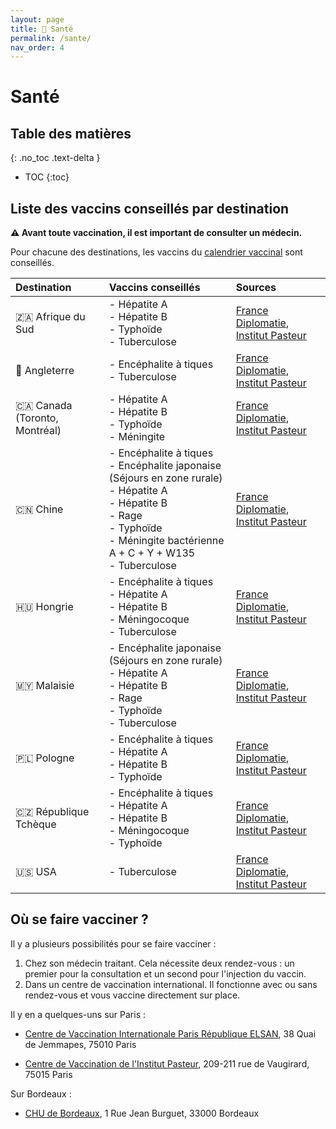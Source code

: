 ```yaml
---
layout: page
title: 💊 Santé
permalink: /sante/
nav_order: 4
---
```


# Santé

## Table des matières
{: .no_toc .text-delta }

- TOC
{:toc}

## Liste des vaccins conseillés par destination

**⚠️ Avant toute vaccination, il est important de consulter un médecin.**

Pour chacune des destinations, les vaccins du [calendrier vaccinal](https://vaccination-info-service.fr/vaccins) sont conseillés.

| Destination | Vaccins conseillés | Sources |
|:---|:---| :---|
| 🇿🇦 Afrique du Sud | - Hépatite A<br>- Hépatite B<br>- Typhoïde<br>- Tuberculose | [France Diplomatie](https://www.diplomatie.gouv.fr/fr/conseils-aux-voyageurs/conseils-par-pays-destination/afrique-du-sud/#sante), [Institut Pasteur](https://www.pasteur.fr/fr/centre-medical/preparer-son-voyage/afrique-du-sud)|
| 🏴󠁧󠁢󠁥󠁮󠁧󠁿 Angleterre | - Encéphalite à tiques<br>- Tuberculose | [France Diplomatie](https://www.diplomatie.gouv.fr/fr/conseils-aux-voyageurs/conseils-par-pays-destination/royaume-uni/#sante), [Institut Pasteur](https://www.pasteur.fr/fr/centre-medical/preparer-son-voyage/royaume-uni)|
| 🇨🇦 Canada (Toronto, Montréal) | - Hépatite A<br>- Hépatite B<br>- Typhoïde<br>- Méningite | [France Diplomatie](https://www.diplomatie.gouv.fr/fr/conseils-aux-voyageurs/conseils-par-pays-destination/canada/#sante), [Institut Pasteur](https://www.pasteur.fr/fr/centre-medical/preparer-son-voyage/canada)|
| 🇨🇳 Chine  | - Encéphalite à tiques<br>- Encéphalite japonaise (Séjours en zone rurale)<br>- Hépatite A<br>- Hépatite B<br>- Rage<br>- Typhoïde<br>- Méningite bactérienne A + C + Y + W135<br>- Tuberculose | [France Diplomatie](https://www.diplomatie.gouv.fr/fr/conseils-aux-voyageurs/conseils-par-pays-destination/chine/#sante), [Institut Pasteur](https://www.pasteur.fr/fr/centre-medical/preparer-son-voyage/chine)|
| 🇭🇺 Hongrie | - Encéphalite à tiques<br>- Hépatite A<br>- Hépatite B<br>- Méningocoque<br>- Tuberculose | [France Diplomatie](https://www.diplomatie.gouv.fr/fr/conseils-aux-voyageurs/conseils-par-pays-destination/hongrie/#sante), [Institut Pasteur](https://www.pasteur.fr/fr/centre-medical/preparer-son-voyage/hongrie)|
| 🇲🇾 Malaisie | - Encéphalite japonaise (Séjours en zone rurale)<br>- Hépatite A<br>- Hépatite B<br>- Rage<br>- Typhoïde<br>- Tuberculose | [France Diplomatie](https://www.diplomatie.gouv.fr/fr/conseils-aux-voyageurs/conseils-par-pays-destination/malaisie/#sante), [Institut Pasteur](https://www.pasteur.fr/fr/centre-medical/preparer-son-voyage/malaisie)|
| 🇵🇱 Pologne | - Encéphalite à tiques<br>- Hépatite A<br>- Hépatite B<br>- Typhoïde| [France Diplomatie](https://www.diplomatie.gouv.fr/fr/conseils-aux-voyageurs/conseils-par-pays-destination/pologne/#sante), [Institut Pasteur](https://www.pasteur.fr/fr/centre-medical/preparer-son-voyage/pologne)|
| 🇨🇿 République Tchèque | - Encéphalite à tiques<br>- Hépatite A<br>- Hépatite B<br>- Méningocoque<br>- Typhoïde| [France Diplomatie](https://www.diplomatie.gouv.fr/fr/conseils-aux-voyageurs/conseils-par-pays-destination/republique-tcheque/#sante), [Institut Pasteur](https://www.pasteur.fr/fr/centre-medical/preparer-son-voyage/republique-tcheque)|
| 🇺🇸 USA | - Tuberculose | [France Diplomatie](https://www.diplomatie.gouv.fr/fr/conseils-aux-voyageurs/conseils-par-pays-destination/etats-unis/#sante), [Institut Pasteur](https://www.pasteur.fr/fr/centre-medical/preparer-son-voyage/etats-unis)|

## Où se faire vacciner ?

Il y a plusieurs possibilités pour se faire vacciner :

1. Chez son médecin traitant. Cela nécessite deux rendez-vous : un premier pour la consultation et un second pour l'injection du vaccin.
2. Dans un centre de vaccination international. Il fonctionne avec ou sans rendez-vous et vous vaccine directement sur place.

Il y en a quelques-uns sur Paris :

- [Centre de Vaccination Internationale Paris République ELSAN](https://www.elsan.care/fr/centre-de-vaccination-internationale-paris-republique), 38 Quai de Jemmapes, 75010 Paris

- [Centre de Vaccination de l'Institut Pasteur](https://www.pasteur.fr/fr/centre-medical/preparer-son-voyage), 209-211 rue de Vaugirard, 75015 Paris

Sur Bordeaux :

- [CHU de Bordeaux](https://www.chu-bordeaux.fr/Les-unit%C3%A9s-m%C3%A9dicales/Sant%C3%A9-voyage-et-maladies-tropicales/), 1 Rue Jean Burguet, 33000 Bordeaux